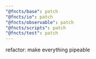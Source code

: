 ```yaml
---
"@fncts/base": patch
"@fncts/io": patch
"@fncts/observable": patch
"@fncts/scripts": patch
"@fncts/test": patch
---
```


refactor: make everything pipeable
